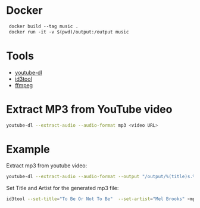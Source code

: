 # Docker

```Dockerfile
 docker build --tag music .
 docker run -it -v $(pwd)/output:/output music
```

# Tools

* [youtube-dl](https://ytdl-org.github.io/youtube-dl/download.html)
* [id3tool](http://nekohako.xware.cx/id3tool/) 
* [ffmpeg](https://ffmpeg.org/)

# Extract MP3 from YouTube video
```bash
youtube-dl --extract-audio --audio-format mp3 <video URL>

```

# Example

Extract mp3 from youtube video:

```bash
youtube-dl --extract-audio --audio-format --output "/output/%(title)s.%(ext)s" mp3 https://www.youtube.com/watch?v=WkPTHlJwZnE
```

Set Title and Artist for the generated mp3 file:
```bash
id3tool --set-title="To Be Or Not To Be"  --set-artist="Mel Brooks" <mp3-file>
```
